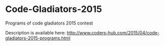 # Code-Gladiators-2015
Programs of code gladiators 2015 contest

Description is available here: http://www.coders-hub.com/2015/04/code-gladiators-2015-programs.html
